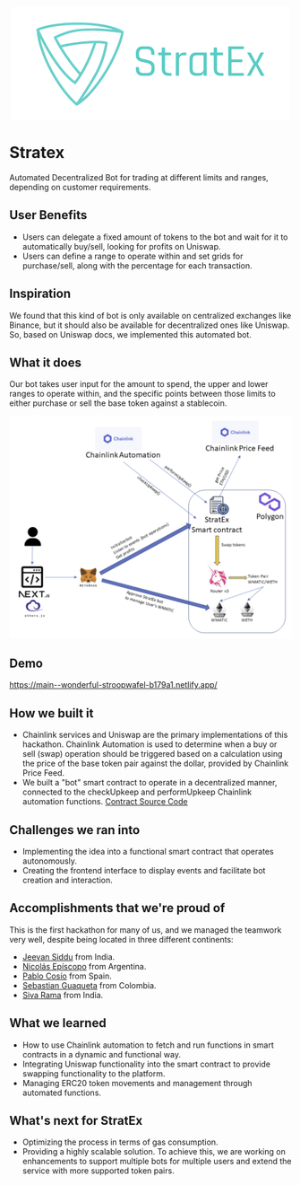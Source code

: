 <p align="center">
  <img src="./docs/logo_transp_bg.png" alt="StratEx" style="width: 500px">
</p>

# Stratex
Automated Decentralized Bot for trading at different limits and ranges, depending on customer requirements.

## User Benefits
- Users can delegate a fixed amount of tokens to the bot and wait for it to automatically buy/sell, looking for profits on Uniswap.
- Users can define a range to operate within and set grids for purchase/sell, along with the percentage for each transaction.

## Inspiration
We found that this kind of bot is only available on centralized exchanges like Binance, but it should also be available for decentralized ones like Uniswap. So, based on Uniswap docs, we implemented this automated bot.

## What it does
Our bot takes user input for the amount to spend, the upper and lower ranges to operate within, and the specific points between those limits to either purchase or sell the base token against a stablecoin.

![Architecture](./docs/architecture.png)

## Demo

https://main--wonderful-stroopwafel-b179a1.netlify.app/

## How we built it
- Chainlink services and Uniswap are the primary implementations of this hackathon. Chainlink Automation is used to determine when a buy or sell (swap) operation should be triggered based on a calculation using the price of the base token pair against the dollar, provided by Chainlink Price Feed.
- We built a "bot" smart contract to operate in a decentralized manner, connected to the checkUpkeep and performUpkeep Chainlink automation functions. [Contract Source Code](https://github.com/nicolasepiscopo/stratex/blob/main/backend/contracts/TradeBot.sol)

## Challenges we ran into
- Implementing the idea into a functional smart contract that operates autonomously.
- Creating the frontend interface to display events and facilitate bot creation and interaction.

## Accomplishments that we're proud of
This is the first hackathon for many of us, and we managed the teamwork very well, despite being located in three different continents:

- [Jeevan Siddu](https://github.com/jeevansiddu) from India.
- [Nicolás Epíscopo](https://github.com/nicolasepiscopo) from Argentina.
- [Pablo Cosío](https://github.com/pcosio) from Spain.
- [Sebastian Guaqueta](https://github.com/sheva323) from Colombia.
- [Siva Rama](https://github.com/sivaramaaa) from India.

## What we learned
- How to use Chainlink automation to fetch and run functions in smart contracts in a dynamic and functional way.
- Integrating Uniswap functionality into the smart contract to provide swapping functionality to the platform.
- Managing ERC20 token movements and management through automated functions.

## What's next for StratEx
- Optimizing the process in terms of gas consumption.
- Providing a highly scalable solution. To achieve this, we are working on enhancements to support multiple bots for multiple users and extend the service with more supported token pairs.

